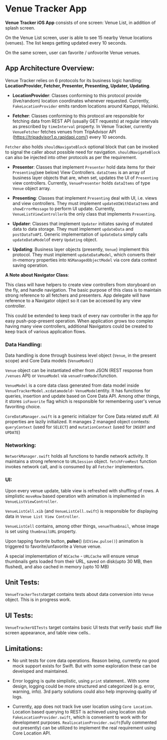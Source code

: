 # Venue Tracker App

**Venue Tracker iOS App** consists of one screen: Venue List, in addition of splash screen.

On the Venue List screen, user is able to see 15 nearby Venue locations (venues).
The list keeps getting updated every 10 seconds.

On the same screen, user can favorite / unfovorite Venue venues.

## App Architecture Overview:

Venue Tracker relies on 6 protocols for its business logic handling: **LocationProvider, Fetcher, Presenter, Presenting, Updater, Updating**.

- **LocationProvider**:  Classes conforming to this protocol provide (live/random) location coordinates whenever requested. 
Currently, `FakeLocationProvider` emits random locations around Kamppi, Helsinki.

- **Fetcher**: Classes conforming to this protocol are responsible for fetching data from REST API (usually GET requests) at regular intervals as prescribed by `timeInterval` property.
In Venue Tracker, currently `VenueFetcher` fetches venues from TripAdvisor API (https://tripadvisor1.p.rapidapi.com/) every 10 seconds. 

`Fetcher` also holds `shouldNavigateBlock` optional block that can be invoked to signal the caller about possible need for navigation. `shouldNavigateBlock` can also be injected into other protocols as per the requirement.

- **Presenter**: Classes that implement `Presenter` hold data items for their `Presenting`(see below) View Controllers. `dataItems` is an array of business layer objects that are, when set, updates the UI of `Presenting` view controllers. Currently, `VenuePresenter` holds `dataItems` of type `Venue` object array.

- **Presenting**: Classes that implement `Presenting` deal with UI, i.e. views and view controllers. They must implement `updateUIWithDataItems` and `showErrorMessage` to perform UI update.
Currently, `VenueListViewController`is the only class that implements `Presenting`.

- **Updater**: Classes that implement `Updater` initiates saving of mutated data to data storage. They must implement `updateData` and `postDataToAPI`. Generic implementation of `ùpdateData` simply calls `updateDataModel`of every `Updating` object.

- **Updating**: Business layer objects (presently, `Venue`) implement this protocol. They must implement `updateDataModel`, which converts their in-memory properties into `NSManagedObjectModel` via core data context saving operation.

**A Note about Navigator Class**:

This class will have helpers to create view controllers from storyboard on the fly, and handle navigation.
The basic purpose of this class is to maintain strong reference to all fetchers and presenters.
App delegate will have reference to a Navigator object so it can be accessed by any view controller.

This could be extended to keep track of every nav controller in the app for easy push-pop-present operation.
When application grows too complex having many view controllers, additional Navigators could be created to keep track of various application flows.

### Data Handling:

Data handling is done through business level object (`Venue`, in the present scope) and Core Data models (`VenueModel`)

`Venue` object can be instantiated either from JSON (REST response from `/venues` API) or `VenueModel` via `venueFromModel`function.

`VenueModel` is a core data class generated from data model inside `VenueTrackerModel.xcdatamodeld`- `VenueModel`entity. It has functions for queries, insertion and update based on Core Data API. Among other things, it stores `isFavorite` flag which is responsible for remembering user's venue favoriting choice.

`CoreDataManager.swift` is a generic initializer for Core Data related stuff. All properties are lazily initialized. It manages 2 managed object contexts: `queryContext` (used for `SELECT`) and `mutationContext` (used for `INSERT` and `UPDATE`)

### Networking:

`NetworkManager.swift` holds all functions to handle network activity. It maintains a strong reference to `URLSession` object. `fetchFromRest` function invokes network call, and is consumed by all `Fetcher` implementors.

### UI:

Upon every venue update, table view is refreshed with shuffling of rows. A simplistic `moveRow` based operation with animation is implemented in `VenueListViewController`.

`VenueListCell.xib` (and `VenueListCell.swift`) is responsible for displaying data in `Venue List View Controller`. 

`VenueListCell` contains, among other things, `venueThumbnail`, whose image is set using `thumbnailURL` property. 

Upon tapping favorite button, **pulse**() (`UIView.pulse()`) animation is triggered to favorite/unfavorite a Venue venue.

A special implementation of `NSCache` - `URLCache` will ensure venue thumbnails gets loaded from their URL, saved on disk(upto 30 MB, then flushed), and also cached in memory (upto 10 MB)

## Unit Tests:

`VenueTrackerTests`target contains tests about data conversion into `Venue` object. This is in progress work.

## UI Tests:

`VenueTrackerUITests` target contains basic UI tests that verify basic stuff like screen appearance, and table view cells..

## Limitations:

- No unit tests for core data operations. Reason being, currently no good mock support exists for Swift. But with some exploration these can be developed and maintained.

- Error logging is quite simplistic, using `print` statement.. With some design, logging could be more structured and categorized (e.g. error, warning, info). 
3rd party solutions could also help improving quality of logs.

- Currently, app does not track live user location using `Core Location`. Location based querying to REST is achieved using location stub `FakeLocationProvider.swift`, which is convenient to work with for development purposes.
`RealLocationProvider.swift`(fully commented out presently) can be utilized to implement the real requirement using Core Location API.